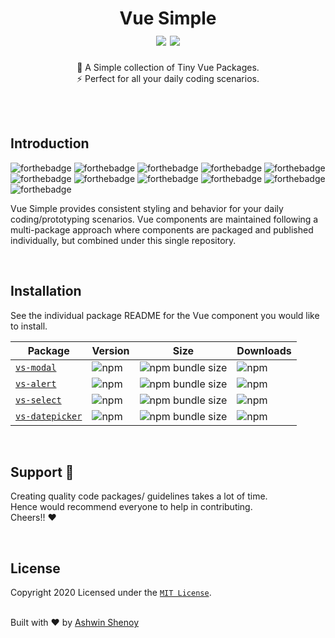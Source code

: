 <h1 align="center">
  Vue Simple
  <br />
  <img src="https://cdn.rawgit.com/sindresorhus/awesome/d7305f38d29fed78fa85652e3a63e154dd8e8829/media/badge.svg">
  <img src="https://img.shields.io/badge/Made%20With-Love-orange.svg">
</h1>

<div align="center">
  🌈 A Simple collection of Tiny Vue Packages. 
  <br />
  ⚡️ Perfect for all your daily coding scenarios.
</div>

<br /><br />

## Introduction

![forthebadge](https://forthebadge.com/images/badges/made-with-vue.svg)
![forthebadge](https://forthebadge.com/images/badges/made-with-javascript.svg)
![forthebadge](https://forthebadge.com/images/badges/built-with-love.svg)
![forthebadge](https://forthebadge.com/images/badges/built-with-swag.svg)
![forthebadge](https://forthebadge.com/images/badges/check-it-out.svg)
![forthebadge](https://forthebadge.com/images/badges/60-percent-of-the-time-works-every-time.svg)
![forthebadge](https://forthebadge.com/images/badges/gluten-free.svg)
![forthebadge](https://forthebadge.com/images/badges/ctrl-c-ctrl-v.svg)
![forthebadge](https://forthebadge.com/images/badges/open-source.svg)
![forthebadge](https://forthebadge.com/images/badges/you-didnt-ask-for-this.svg)
![forthebadge](https://forthebadge.com/images/badges/powered-by-coffee.svg)

Vue Simple provides consistent styling and behavior for your daily coding/prototyping scenarios. Vue components are maintained following a multi-package approach where components are packaged and published individually, but combined under this single repository.

<br>

## Installation

See the individual package README for the Vue component you would like to install.

| Package                                   | Version                                                              | Size                                                                                           | Downloads                                                             |
| ----------------------------------------- | -------------------------------------------------------------------- | ---------------------------------------------------------------------------------------------- | --------------------------------------------------------------------- |
| [`vs-modal`](packages/vs-modal)           | ![npm](https://img.shields.io/npm/v/vs-modal?style=flat-square)      | ![npm bundle size](https://img.shields.io/bundlephobia/minzip/vs-modal?style=flat-square)      | ![npm](https://img.shields.io/npm/dt/vs-modal?style=flat-square)      |
| [`vs-alert`](packages/vs-alert)           | ![npm](https://img.shields.io/npm/v/vs-alert?style=flat-square)      | ![npm bundle size](https://img.shields.io/bundlephobia/minzip/vs-alert?style=flat-square)      | ![npm](https://img.shields.io/npm/dt/vs-alert?style=flat-square)      |
| [`vs-select`](packages/vs-select)         | ![npm](https://img.shields.io/npm/v/vs-select?style=flat-square)     | ![npm bundle size](https://img.shields.io/bundlephobia/minzip/vs-select?style=flat-square)     | ![npm](https://img.shields.io/npm/dt/vs-select?style=flat-square)     |
| [`vs-datepicker`](packages/vs-datepicker) | ![npm](https://img.shields.io/npm/v/vs-datepicker?style=flat-square) | ![npm bundle size](https://img.shields.io/bundlephobia/minzip/vs-datepicker?style=flat-square) | ![npm](https://img.shields.io/npm/dt/vs-datepicker?style=flat-square) |

<br>

## Support 🐣

Creating quality code packages/ guidelines takes a lot of time.  
Hence would recommend everyone to help in contributing.  
Cheers!! ❤️

<br>

## License

Copyright 2020
Licensed under the [`MIT License`](LICENSE).

<br />
Built with ❤️ by
<a href="https://twitter.com/ashwinkshenoy">Ashwin Shenoy</a>
